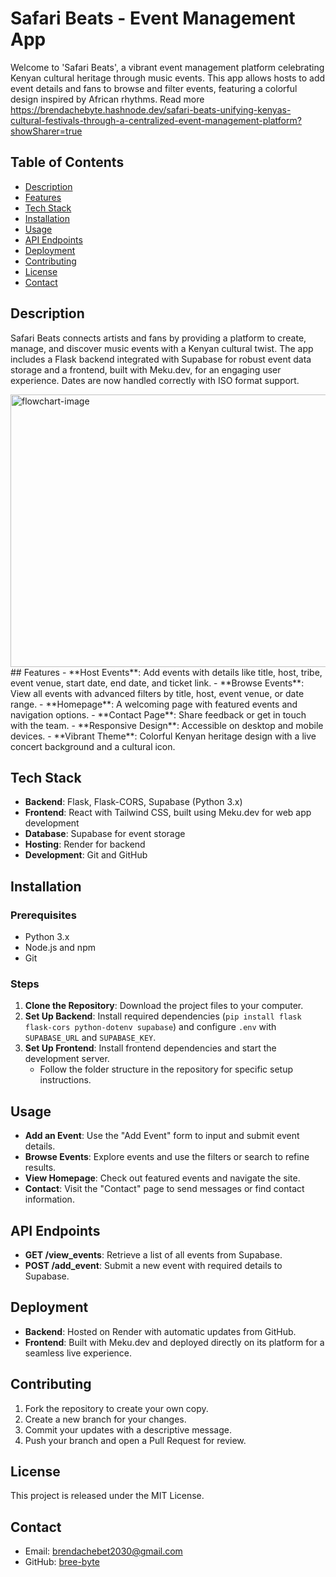 # Safari Beats - Event Management App

Welcome to 'Safari Beats', a vibrant event management platform celebrating Kenyan cultural heritage through music events. This app allows hosts to add event details and fans to browse and filter events, featuring a colorful design inspired by African rhythms.
Read more https://brendachebyte.hashnode.dev/safari-beats-unifying-kenyas-cultural-festivals-through-a-centralized-event-management-platform?showSharer=true

## Table of Contents
- [Description](#description)
- [Features](#features)
- [Tech Stack](#tech-stack)
- [Installation](#installation)
- [Usage](#usage)
- [API Endpoints](#api-endpoints)
- [Deployment](#deployment)
- [Contributing](#contributing)
- [License](#license)
- [Contact](#contact)

## Description
Safari Beats connects artists and fans by providing a platform to create, manage, and discover music events with a Kenyan cultural twist. The app includes a Flask backend integrated with Supabase for robust event data storage and a frontend, built with Meku.dev, for an engaging user experience. Dates are now handled correctly with ISO format support.

<img width="764" height="436" alt="flowchart-image" src="https://github.com/user-attachments/assets/5df17e89-37b3-487d-b971-5f649e5fabe3" />
## Features
- **Host Events**: Add events with details like title, host, tribe, event venue, start date, end date, and ticket link.
- **Browse Events**: View all events with advanced filters by title, host, event venue, or date range.
- **Homepage**: A welcoming page with featured events and navigation options.
- **Contact Page**: Share feedback or get in touch with the team.
- **Responsive Design**: Accessible on desktop and mobile devices.
- **Vibrant Theme**: Colorful Kenyan heritage design with a live concert background and a cultural icon.

## Tech Stack
- **Backend**: Flask, Flask-CORS, Supabase (Python 3.x)
- **Frontend**: React with Tailwind CSS, built using Meku.dev for web app development
- **Database**: Supabase for event storage
- **Hosting**: Render for backend
- **Development**: Git and GitHub

## Installation
### Prerequisites
- Python 3.x
- Node.js and npm
- Git

### Steps
1. **Clone the Repository**: Download the project files to your computer.
2. **Set Up Backend**: Install required dependencies (`pip install flask flask-cors python-dotenv supabase`) and configure `.env` with `SUPABASE_URL` and `SUPABASE_KEY`.
3. **Set Up Frontend**: Install frontend dependencies and start the development server.
   - Follow the folder structure in the repository for specific setup instructions.

## Usage
- **Add an Event**: Use the "Add Event" form to input and submit event details.
- **Browse Events**: Explore events and use the filters or search to refine results.
- **View Homepage**: Check out featured events and navigate the site.
- **Contact**: Visit the "Contact" page to send messages or find contact information.

## API Endpoints
- **GET /view_events**: Retrieve a list of all events from Supabase.
- **POST /add_event**: Submit a new event with required details to Supabase.

## Deployment
- **Backend**: Hosted on Render with automatic updates from GitHub.
- **Frontend**: Built with Meku.dev and deployed directly on its platform for a seamless live experience.

## Contributing
1. Fork the repository to create your own copy.
2. Create a new branch for your changes.
3. Commit your updates with a descriptive message.
4. Push your branch and open a Pull Request for review.

## License
This project is released under the MIT License.

## Contact
- Email: brendachebet2030@gmail.com
- GitHub: [bree-byte](https://github.com/bree-byte)
